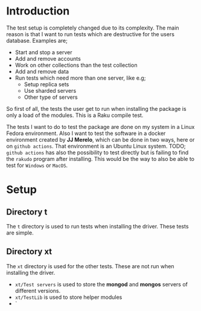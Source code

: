 # Introduction

The test setup is completely changed due to its complexity. The main reason is that I want to run tests which are destructive for the users database. Examples are;
* Start and stop a server
* Add and remove accounts
* Work on other collections than the test collection
* Add and remove data
* Run tests which need more than one server, like e.g;
  * Setup replica sets
  * Use sharded servers
  * Other type of servers

So first of all, the tests the user get to run when installing the package is only a load of the modules. This is a Raku compile test.

The tests I want to do to test the package are done on my system in a Linux Fedora environment. Also I want to test the software in a docker environment created by **JJ Merelo**, which can be done in two ways, here or on `github actions`. That environment is an Ubuntu Linux system.
TODO; `github actions` has also the possibility to test directly but is failing to find the `rakudo` program after installing. This would be the way to also be able to test for `Windows` or `MacOS`.

# Setup

## Directory **t**
The `t` directory is used to run tests when installing the driver. These tests are simple.

## Directory **xt**
The `xt` directory is used for the other tests. These are not run when installing the driver.

* `xt/Test servers` is used to store the **mongod** and **mongos** servers of different versions.
* `xt/TestLib` is used to store helper modules
* `
